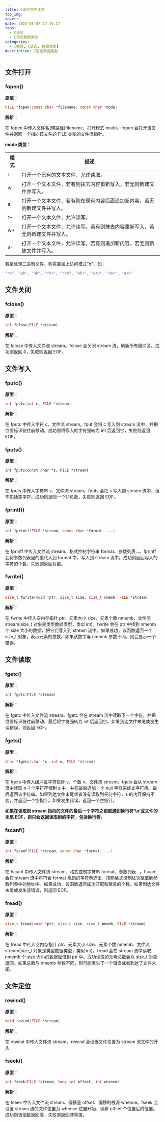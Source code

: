 ```yaml
---
title: C语言文件读写
top_img:
cover:
date: 2022-01-07 17:19:17
tags:
  - C语言
  - C语言数据类型
categories:
  - [教程, C语言, 数据类型]
description: C语言数据类型
---
```


## 文件打开

### fopen()

**原型：**

```c
FILE *fopen(const char *filename, const char *mode)
```

**解析：**

在 fopen 中传入文件名(带路径)filename、打开模式 mode。fopen 会打开该文件并返回一个指向该文件的 FILE 类型的文件流指针。

**mode 类型：**

| 模式 | 描述                                                                       |
| ---- | -------------------------------------------------------------------------- |
| r    | 打开一个已有的文本文件，允许读取。                                         |
| w    | 打开一个文本文件，若有则抹去内容重新写入，若无则新建文件并写入。           |
| a    | 打开一个文本文件，若有则在现有内容后面追加新内容，若无则新建文件并写入。   |
| r+   | 打开一个文本文件，允许读写。                                               |
| w+   | 打开一个文本文件，允许读写。若有则抹去内容重新写入，若无则新建文件并写入。 |
| a+   | 打开一个文本文件，允许读写。若有则追加新内容，若无则新建文件并写入。       |

若是处理二进制文件，则需要加上访问模式“b”，如：

```c
"rb", "wb", "ab", "rb+", "r+b", "wb+", "w+b", "ab+", "a+b"
```

## 文件关闭

### fclose()

**原型：**

```c
int fclose(FILE *stream)
```

**解析：**

在 fclose 中传入文件流 stream。fclose 会关闭 stream 流，刷新所有缓冲区。成功则返回 0，失败则返回 EOF。

## 文件写入

### fputc()

**原型：**

```c
int fputc(int c, FILE *stream)
```

**解析：**

在 fputc 中传入字符 c、文件流 stream。fput 会将 c 写入到 stream 流中，并把位置标识符往前移动。成功则将写入的字符强转为 int 后返回它，失败则返回 EOF。

### fputs()

**原型：**

```
int fputs(const char *s, FILE *stream)
```

**解析：**

在 fputs 中传入字符串 s、文件流 stream。fputs 会把 s 写入到 stream 流中，但不包括空字符。成功则返回一个非负数，失败则返回 EOF。

### fprintf()

**原型：**

```c
int fprintf(FILE *stream, const char *format, ...)
```

**解析：**

在 fprintf 中传入文件流 stream、格式控制字符串 format、参数列表...。fprintf 会将参数列表里的值代入到 format 中，写入到 stream 流中。成功则返回写入的字符的个数，失败则返回负数。

### fwrite()

**原型：**

```c
size_t fwrite(void *ptr, size_t size, size_t nmemb, FILE *stream)
```

**解析：**

在 fwrite 中传入空内存指针 ptr、元素大小 size、元素个数 nmemb、文件流 stream(size_t 对象是类型数据类型，类似 int)。fwrite 会在 ptr 中找到 nmemb 个 size 大小的数据，把它们写入到 stream 流中。如果成功，该函数返回一个 size_t 对象，表示元素的总数。如果该数字与 nmemb 参数不同，则会显示一个错误。

## 文件读取

### fgetc()

**原型：**

```c
int fgetc(FILE *stream)
```

**解析：**

在 fgetc 中传入文件流 stream。fgetc 会在 stream 流中读取下一个字符，并把位置标识符往前移动，最后将字符强转为 int 后返回它。如果到达文件末尾或发生读错误，则返回 EOF。

### fgets()

**原型：**

```c
char *fgets(char *s, int n, FILE *stream)
```

**解析：**

在 fgets 中传入缓冲区字符指针 s、个数 n、文件流 stream。fgets 会从 stream 流中读取 n-1 个字符存储到 s 中，并在最后追加一个 null 字符来终止字符串。最后返回该字符串。如果到达文件末尾或者没有读取到任何字符，s 的内容保持不变，并返回一个空指针。如果发生错误，返回一个空指针。

**如果在读取到 stream 指向的文件的最后一个字符之前就遇到换行符‘\n’或文件的末尾 EOF，则只会返回读取到的字符，包括换行符。**

### fscanf()

**原型：**

```c
int fscanf(FILE *stream, const char *format, ...)
```

**解析：**

在 fscanf 中传入文件流 stream、格式控制字符串 format、参数列表...。fscanf 会在 stream 流中将符合 format 规则的字符串选出，按照格式控制依次赋值到参数列表中的地址中。如果成功，该函数返回成功匹配和赋值的个数。如果到达文件末尾或发生读错误，则返回 EOF。

### fread()

**原型：**

```c
size_t fread(void *ptr, size_t size, size_t nmemb, FILE *stream)
```

**解析：**

在 fread 中传入空内存指针 ptr、元素大小 size、元素个数 nmemb、文件流 stream(size_t 对象是类型数据类型，类似 int)。fread 会在 stream 流中读取 nmemb 个 size 大小的数据赋值到 ptr 中。成功读取的元素总数会以 size_t 对象返回。如果总数与 nmemb 参数不同，则可能发生了一个错误或者到达了文件末尾。

## 文件定位

### rewind()

**原型：**

```c
void rewind(FILE *stream)
```

**解析：**

在 rewind 中传入文件流 stream。rewind 会设置文件位置为 stream 流文件的开头

### fseek()

**原型：**

```c
int fseek(FILE *stream, long int offset, int whence)
```

**解析：**

在 fseek 中传入文件流 stream、偏移量 offset、偏移的根源 whence。fseek 会设置 stream 流的文件位置为 whence 位置开始，偏移 offset 个位置后的位置。成功则该函数返回零，失败则返回非零值。
